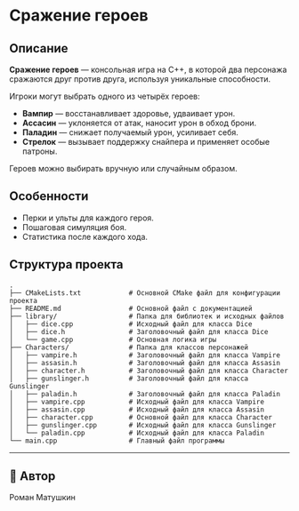 # Сражение героев

##  Описание
**Сражение героев** — консольная игра на C++, в которой два персонажа сражаются друг против друга, используя уникальные способности.

Игроки могут выбрать одного из четырёх героев:
- **Вампир** — восстанавливает здоровье, удваивает урон.
- **Ассасин** — уклоняется от атак, наносит урон в обход брони.
- **Паладин** — снижает получаемый урон, усиливает себя.
- **Стрелок** — вызывает поддержку снайпера и применяет особые патроны.

Героев можно выбирать вручную или случайным образом.

## Особенности
- Перки и ульты для каждого героя.
- Пошаговая симуляция боя.
- Статистика после каждого хода.

## Структура проекта

```plaintext
.
├── CMakeLists.txt            # Основной CMake файл для конфигурации проекта
├── README.md                 # Основной файл с документацией
├── library/                  # Папка для библиотек и исходных файлов
│   ├── dice.cpp              # Исходный файл для класса Dice
│   ├── dice.h                # Заголовочный файл для класса Dice
│   └── game.cpp              # Основная логика игры
├── Characters/               # Папка для классов персонажей
│   ├── vampire.h             # Заголовочный файл для класса Vampire
│   ├── assasin.h             # Заголовочный файл для класса Assasin
│   ├── character.h           # Заголовочный файл для класса Character
│   ├── gunslinger.h          # Заголовочный файл для класса Gunslinger
│   ├── paladin.h             # Заголовочный файл для класса Paladin
│   ├── vampire.cpp           # Исходный файл для класса Vampire
│   ├── assasin.cpp           # Исходный файл для класса Assasin
│   ├── character.cpp         # Основной файл для класса Character
│   ├── gunslinger.cpp        # Исходный файл для класса Gunslinger
│   └── paladin.cpp           # Исходный файл для класса Paladin
└── main.cpp                  # Главный файл программы
```
---
## 👤 Автор
Роман Матушкин